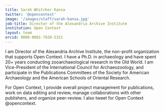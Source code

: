 ```yaml
---
title: Sarah Whitcher Kansa
twitter: '@opencontext'
image: '/images/staff/sarah-kansa.jpg'
job-title: Director of the Alexandria Archive Institute
institution: Open Context
layout: team
orcid: 0000-0001-7920-5321
---
```


I am Director of the Alexandria Archive Institute, the non-profit organization
that supports Open Context. I have a Ph.D. in archaeology and have spent 20+ years
conducting zooarchaeological research in the Old World. I am Vice-President of
the International Council for Archaeozoology, and participate in the Publications
Committees of the Society for American Archaeology and the American Schools of
Oriental Research.

For Open Context, I provide overall project management for publications, work on
data editing and review, manage collaborations with other publishers, and
organize peer-review. I also tweet for Open Context @opencontext.
